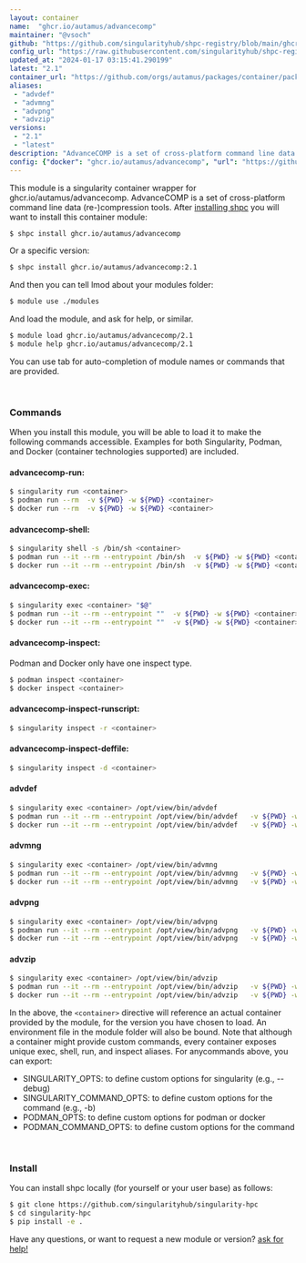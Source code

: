```yaml
---
layout: container
name:  "ghcr.io/autamus/advancecomp"
maintainer: "@vsoch"
github: "https://github.com/singularityhub/shpc-registry/blob/main/ghcr.io/autamus/advancecomp/container.yaml"
config_url: "https://raw.githubusercontent.com/singularityhub/shpc-registry/main/ghcr.io/autamus/advancecomp/container.yaml"
updated_at: "2024-01-17 03:15:41.290199"
latest: "2.1"
container_url: "https://github.com/orgs/autamus/packages/container/package/advancecomp"
aliases:
 - "advdef"
 - "advmng"
 - "advpng"
 - "advzip"
versions:
 - "2.1"
 - "latest"
description: "AdvanceCOMP is a set of cross-platform command line data (re-)compression tools."
config: {"docker": "ghcr.io/autamus/advancecomp", "url": "https://github.com/orgs/autamus/packages/container/package/advancecomp", "maintainer": "@vsoch", "description": "AdvanceCOMP is a set of cross-platform command line data (re-)compression tools.", "latest": {"2.1": "sha256:afa119f8df0887fdb6cf8afae6f6e48dc33d12d726d5b3064880cc096a095d5a"}, "tags": {"2.1": "sha256:afa119f8df0887fdb6cf8afae6f6e48dc33d12d726d5b3064880cc096a095d5a", "latest": "sha256:afa119f8df0887fdb6cf8afae6f6e48dc33d12d726d5b3064880cc096a095d5a"}, "aliases": {"advdef": "/opt/view/bin/advdef", "advmng": "/opt/view/bin/advmng", "advpng": "/opt/view/bin/advpng", "advzip": "/opt/view/bin/advzip"}}
---
```


This module is a singularity container wrapper for ghcr.io/autamus/advancecomp.
AdvanceCOMP is a set of cross-platform command line data (re-)compression tools.
After [installing shpc](#install) you will want to install this container module:


```bash
$ shpc install ghcr.io/autamus/advancecomp
```

Or a specific version:

```bash
$ shpc install ghcr.io/autamus/advancecomp:2.1
```

And then you can tell lmod about your modules folder:

```bash
$ module use ./modules
```

And load the module, and ask for help, or similar.

```bash
$ module load ghcr.io/autamus/advancecomp/2.1
$ module help ghcr.io/autamus/advancecomp/2.1
```

You can use tab for auto-completion of module names or commands that are provided.

<br>

### Commands

When you install this module, you will be able to load it to make the following commands accessible.
Examples for both Singularity, Podman, and Docker (container technologies supported) are included.

#### advancecomp-run:

```bash
$ singularity run <container>
$ podman run --rm  -v ${PWD} -w ${PWD} <container>
$ docker run --rm  -v ${PWD} -w ${PWD} <container>
```

#### advancecomp-shell:

```bash
$ singularity shell -s /bin/sh <container>
$ podman run --it --rm --entrypoint /bin/sh  -v ${PWD} -w ${PWD} <container>
$ docker run --it --rm --entrypoint /bin/sh  -v ${PWD} -w ${PWD} <container>
```

#### advancecomp-exec:

```bash
$ singularity exec <container> "$@"
$ podman run --it --rm --entrypoint ""  -v ${PWD} -w ${PWD} <container> "$@"
$ docker run --it --rm --entrypoint ""  -v ${PWD} -w ${PWD} <container> "$@"
```

#### advancecomp-inspect:

Podman and Docker only have one inspect type.

```bash
$ podman inspect <container>
$ docker inspect <container>
```

#### advancecomp-inspect-runscript:

```bash
$ singularity inspect -r <container>
```

#### advancecomp-inspect-deffile:

```bash
$ singularity inspect -d <container>
```


#### advdef

```bash
$ singularity exec <container> /opt/view/bin/advdef
$ podman run --it --rm --entrypoint /opt/view/bin/advdef   -v ${PWD} -w ${PWD} <container> -c " $@"
$ docker run --it --rm --entrypoint /opt/view/bin/advdef   -v ${PWD} -w ${PWD} <container> -c " $@"
```


#### advmng

```bash
$ singularity exec <container> /opt/view/bin/advmng
$ podman run --it --rm --entrypoint /opt/view/bin/advmng   -v ${PWD} -w ${PWD} <container> -c " $@"
$ docker run --it --rm --entrypoint /opt/view/bin/advmng   -v ${PWD} -w ${PWD} <container> -c " $@"
```


#### advpng

```bash
$ singularity exec <container> /opt/view/bin/advpng
$ podman run --it --rm --entrypoint /opt/view/bin/advpng   -v ${PWD} -w ${PWD} <container> -c " $@"
$ docker run --it --rm --entrypoint /opt/view/bin/advpng   -v ${PWD} -w ${PWD} <container> -c " $@"
```


#### advzip

```bash
$ singularity exec <container> /opt/view/bin/advzip
$ podman run --it --rm --entrypoint /opt/view/bin/advzip   -v ${PWD} -w ${PWD} <container> -c " $@"
$ docker run --it --rm --entrypoint /opt/view/bin/advzip   -v ${PWD} -w ${PWD} <container> -c " $@"
```



In the above, the `<container>` directive will reference an actual container provided
by the module, for the version you have chosen to load. An environment file in the
module folder will also be bound. Note that although a container
might provide custom commands, every container exposes unique exec, shell, run, and
inspect aliases. For anycommands above, you can export:

 - SINGULARITY_OPTS: to define custom options for singularity (e.g., --debug)
 - SINGULARITY_COMMAND_OPTS: to define custom options for the command (e.g., -b)
 - PODMAN_OPTS: to define custom options for podman or docker
 - PODMAN_COMMAND_OPTS: to define custom options for the command

<br>

### Install

You can install shpc locally (for yourself or your user base) as follows:

```bash
$ git clone https://github.com/singularityhub/singularity-hpc
$ cd singularity-hpc
$ pip install -e .
```

Have any questions, or want to request a new module or version? [ask for help!](https://github.com/singularityhub/singularity-hpc/issues)